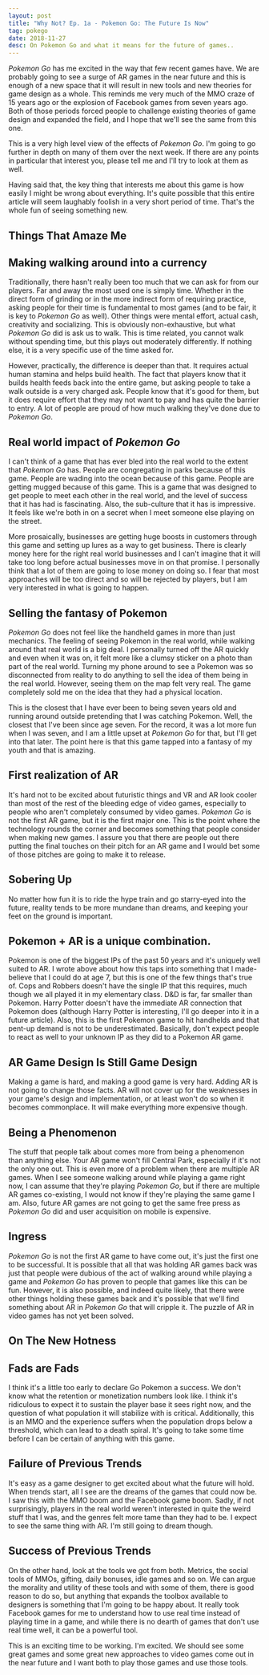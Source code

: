 ```yaml
---
layout: post
title: "Why Not? Ep. 1a - Pokemon Go: The Future Is Now"
tag: pokego
date: 2018-11-27
desc: On Pokemon Go and what it means for the future of games..
---
```



*Pokemon Go* has me excited in the way that few recent games have. We are probably going to see a surge of AR games in the near future and this is enough of a new space that it will result in new tools and new theories for game design as a whole. This reminds me very much of the MMO craze of 15 years ago or the explosion of Facebook games from seven years ago. Both of those periods forced people to challenge existing theories of game design and expanded the field, and I hope that we'll see the same from this one.


This is a very high level view of the effects of *Pokemon Go*. I'm going to go further in depth on many of them over the next week. If there are any points in particular that interest you, please tell me and I'll try to look at them as well.


Having said that, the key thing that interests me about this game is how easily I might be wrong about everything. It's quite possible that this entire article will seem laughably foolish in a very short period of time. That's the whole fun of seeing something new.

## Things That Amaze Me
## Making walking around into a currency

Traditionally, there hasn't really been too much that we can ask for from our players. Far and away the most used one is simply time. Whether in the direct form of grinding or in the more indirect form of requiring practice, asking people for their time is fundamental to most games (and to be fair, it is key to *Pokemon Go* as well). Other things were mental effort, actual cash, creativity and socializing. This is obviously non-exhaustive, but what *Pokemon Go* did is ask us to walk. This is time related, you cannot walk without spending time, but this plays out moderately differently. If nothing else, it is a very specific use of the time asked for.


However, practically, the difference is deeper than that. It requires actual human stamina and helps build health. The fact that players know that it builds health feeds back into the entire game, but asking people to take a walk outside is a very charged ask. People know that it's good for them, but it does require effort that they may not want to pay and has quite the barrier to entry. A lot of people are proud of how much walking they've done due to *Pokemon Go*.

## Real world impact of *Pokemon Go*

I can't think of a game that has ever bled into the real world to the extent that *Pokemon Go* has. People are congregating in parks because of this game. People are wading into the ocean because of this game. People are getting mugged because of this game. This is a game that was designed to get people to meet each other in the real world, and the level of success that it has had is fascinating. Also, the sub-culture that it has is impressive. It feels like we're both in on a secret when I meet someone else playing on the street.


More prosaically, businesses are getting huge boosts in customers through this game and setting up lures as a way to get business. There is clearly money here for the right real world businesses and I can't imagine that it will take too long before actual businesses move in on that promise. I personally think that a lot of them are going to lose money on doing so. I fear that most approaches will be too direct and so will be rejected by players, but I am very interested in what is going to happen.

## Selling the fantasy of Pokemon

*Pokemon Go* does not feel like the handheld games in more than just mechanics. The feeling of seeing Pokemon in the real world, while walking around that real world is a big deal. I personally turned off the AR quickly and even when it was on, it felt more like a clumsy sticker on a photo than part of the real world. Turning my phone around to see a Pokemon was so disconnected from reality to do anything to sell the idea of them being in the real world. However, seeing them on the map felt very real. The game completely sold me on the idea that they had a physical location.


This is the closest that I have ever been to being seven years old and running around outside pretending that I was catching Pokemon. Well, the closest that I've been since age seven. For the record, it was a lot more fun when I was seven, and I am a little upset at *Pokemon Go* for that, but I'll get into that later. The point here is that this game tapped into a fantasy of my youth and that is amazing.

## First realization of AR

It's hard not to be excited about futuristic things and VR and AR look cooler than most of the rest of the bleeding edge of video games, especially to people who aren't completely consumed by video games. *Pokemon Go* is not the first AR game, but it is the first major one. This is the point where the technology rounds the corner and becomes something that people consider when making new games. I assure you that there are people out there putting the final touches on their pitch for an AR game and I would bet some of those pitches are going to make it to release.

## Sobering Up

No matter how fun it is to ride the hype train and go starry-eyed into the future, reality tends to be more mundane than dreams, and keeping your feet on the ground is important.

## Pokemon + AR is a unique combination.

Pokemon is one of the biggest IPs of the past 50 years and it's uniquely well suited to AR. I wrote above about how this taps into something that I made-believe that I could do at age 7, but this is one of the few things that's true of. Cops and Robbers doesn't have the single IP that this requires, much though we all played it in my elementary class. D&D is far, far smaller than Pokemon. Harry Potter doesn't have the immediate AR connection that Pokemon does (although Harry Potter is interesting, I'll go deeper into it in a future article). Also, this is the first Pokemon game to hit handhelds and that pent-up demand is not to be underestimated. Basically, don't expect people to react as well to your unknown IP as they did to a Pokemon AR game.

## AR Game Design Is Still Game Design

Making a game is hard, and making a good game is very hard. Adding AR is not going to change those facts. AR will not cover up for the weaknesses in your game's design and implementation, or at least won't do so when it becomes commonplace. It will make everything more expensive though.

## Being a Phenomenon

The stuff that people talk about comes more from being a phenomenon than anything else. Your AR game won't fill Central Park, especially if it's not the only one out. This is even more of a problem when there are multiple AR games. When I see someone walking around while playing a game right now, I can assume that they're playing *Pokemon Go*, but if there are multiple AR games co-existing, I would not know if they're playing the same game I am. Also, future AR games are not going to get the same free press as *Pokemon Go* did and user acquisition on mobile is expensive.

## Ingress

*Pokemon Go* is not the first AR game to have come out, it's just the first one to be successful. It is possible that all that was holding AR games back was just that people were dubious of the act of walking around while playing a game and *Pokemon Go* has proven to people that games like this can be fun. However, it is also possible, and indeed quite likely, that there were other things holding these games back and it's possible that we'll find something about AR in *Pokemon Go* that will cripple it. The puzzle of AR in video games has not yet been solved.

## On The New Hotness
## Fads are Fads

I think it's a little too early to declare Go Pokemon a success. We don't know what the retention or monetization numbers look like. I think it's ridiculous to expect it to sustain the player base it sees right now, and the question of what population it will stabilize with is critical. Additionally, this is an MMO and the experience suffers when the population drops below a threshold, which can lead to a death spiral. It's going to take some time before I can be certain of anything with this game.

## Failure of Previous Trends

It's easy as a game designer to get excited about what the future will hold. When trends start, all I see are the dreams of the games that could now be. I saw this with the MMO boom and the Facebook game boom. Sadly, if not surprisingly, players in the real world weren't interested in quite the weird stuff that I was, and the genres felt more tame than they had to be. I expect to see the same thing with AR. I'm still going to dream though.

## Success of Previous Trends

On the other hand, look at the tools we got from both. Metrics, the social tools of MMOs, gifting, daily bonuses, idle games and so on. We can argue the morality and utility of these tools and with some of them, there is good reason to do so, but anything that expands the toolbox available to designers is something that I'm going to be happy about. It really took Facebook games for me to understand how to use real time instead of playing time in a game, and while there is no dearth of games that don't use real time well, it can be a powerful tool.


This is an exciting time to be working. I'm excited. We should see some great games and some great new approaches to video games come out in the near future and I want both to play those games and use those tools.

